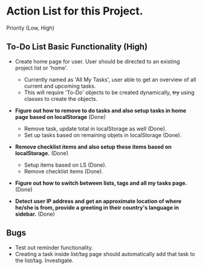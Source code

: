 # Action List for this Project.

Priority (Low, High)

## To-Do List Basic Functionality (High)
- Create home page for user. User should be directed to an existing project list or 'home'.
    - Currently named as 'All My Tasks', user able to get an overview of all current and upcoming tasks.
    - This will require 'To-Do' objects to be created dynamically, ~~try~~ using classes to create the objects.

- **Figure out how to remove to do tasks and also setup tasks in home page based on localStorage** (Done)
    - Remove task, update total in localStorage as well (Done).
    - Set up tasks based on remaining objets in localStorage (Done).
- **Remove checklist items and also setup these items based on localStorage.** (Done)
    - Setup items based on LS (Done).
    - Remove checklist items (Done).
- **Figure out how to switch between lists, tags and all my tasks page.** (Done)
- **Detect user IP address and get an approximate location of where he/she is from, provide a greeting in their country's language in sidebar.** (Done)


## Bugs
- Test out reminder functionality.
- Creating a task inside list/tag page should automatically add that task to the list/tag. Investigate.